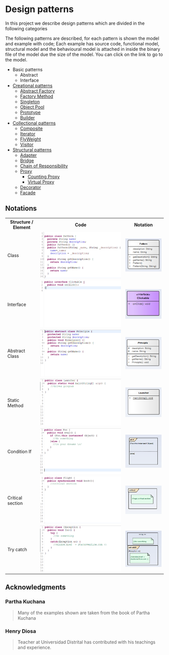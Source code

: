 # Design patterns

In this project we describe design patterns  which are divided in the following categories

The following patterns are described, for each pattern is shown the model and example with code; Each example has source code, functional model, structural model and the behavioural model is attached in inside the binary file of the model due the size of the model. You can click on the link to go to the model.

- Basic patterns
  - Abstract
  - Interface
- [Creational patterns](CreationalPatterns/readme.md)
  - [Abstract Factory](CreationalPatterns/abstract_factory/readme.md)
  - [Factory Method](CreationalPatterns/factory_method/readme.md)
  - [Singleton](CreationalPatterns/singleton/readme.md)
  - [Object Pool](CreationalPatterns/object_pool/readme.md)
  - [Prototype](CreationalPatterns/prototype/readme.md)
  - [Builder](CreationalPatterns/builder/readme.md)
- [Collectional patterns](CollectionalPatterns/readme.md)
  - [Composite](CollectionalPatterns/composite/readme.md)
  - [Iterator](CollectionalPatterns/iterator/readme.md)
  - [FlyWeight](CollectionalPatterns/flyweight/readme.md)
  - [Visitor](CollectionalPatterns/visitor/readme.md)
- [Structural patterns](StructuralPatterns/readme.md)
  - [Adapter](StructuralPatterns/Adapter/readme.md)
  - [Bridge](StructuralPatterns/Adapter/readme.md)
  - [Chain of Responsibility](StructuralPatterns/Adapter/readme.md)
  - [Proxy](StructuralPatterns/Proxy/readme.md)
    - [Counting Proxy](StructuralPatterns/Adapter/readme.md)
    - [Virtual Proxy](StructuralPatterns/Adapter/readme.md)
  - [Decorator](StructuralPatterns/Adapter/readme.md)
  - [Facade](StructuralPatterns/Adapter/readme.md)

## Notations

<table style="width:100%">
 <tr>
   <th> Structure / Element </th>
   <th> Code </th>
   <th> Notation </th>
 </tr>
 <tr>
   <td>Class</td>
   <td>
   <img src="assets/code/class.png">
   </td>
   <td>
   <img src="assets/uml/class.png">
   </td>
 </tr>
 <tr>
   <td>Interface</td>
   <td>
   <img src="assets/code/interface.png">
   </td>
   <td>
   <img src="assets/uml/interface.png">
   </td>
 </tr>
 <tr>
   <td>Abstract Class</td>
   <td>
   <img src="assets/code/abstract.png">
   </td>
   <td>
   <img src="assets/uml/abstract.png">
   </td>
 </tr>
 <tr>
   <td>Static Method</td>
   <td>
   <img src="assets/code/static.png">
   </td>
   <td>
   <img src="assets/uml/static.png">
   </td>
 </tr>
 <tr>
   <td>Condition If</td>
   <td>
   <img src="assets/code/if.png">
   </td>
   <td>
   <img src="assets/uml/if.png">
   </td>
 </tr>
 <tr>
   <td>Critical section</td>
   <td>
   <img src="assets/code/critical.png">
   </td>
   <td>
   <img src="assets/uml/critical.png">
   </td>
 </tr>
 <tr>
   <td>Try catch</td>
   <td>
   <img src="assets/code/try.png">
   </td>
   <td>
   <img src="assets/uml/try.png">
   </td>
 </tr>
</table>

## Acknowledgments
  ### Partha Kuchana
  > Many of the examples shown are taken from the book of Partha Kuchana

  ### Henry Diosa
  > Teacher at Universidad Distrital has contributed with his teachings and experience.
